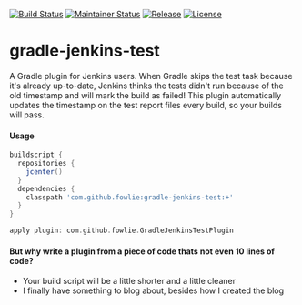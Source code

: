 [![Build Status](https://travis-ci.org/fowlie/gradle-jenkins-test.svg?branch=master)](https://travis-ci.org/fowlie/gradle-jenkins-test)
[![Maintainer Status](http://stillmaintained.com/fowlie/gradle-jenkins-test.png)](http://stillmaintained.com/fowlie/gradle-jenkins-test)
[![Release](http://img.shields.io/badge/release-0.3-47b31f.svg)](https://github.com/fowlie/gradle-jenkins-test/releases)
[![License](http://img.shields.io/badge/license-MIT-47b31f.svg)](#copyright-and-license)

gradle-jenkins-test
============
A Gradle plugin for Jenkins users. When Gradle skips the test task because it's already up-to-date, Jenkins thinks the tests didn't run because of the old timestamp and will mark the build as failed! This plugin automatically updates the timestamp on the test report files every build, so your builds will pass.

#### Usage
  ```groovy
  buildscript {
    repositories {
      jcenter()
    }
    dependencies {
      classpath 'com.github.fowlie:gradle-jenkins-test:+'
    }
  }
  
  apply plugin: com.github.fowlie.GradleJenkinsTestPlugin
  ```
#### But why write a plugin from a piece of code thats not even 10 lines of code?
* Your build script will be a little shorter and a little cleaner
* I finally have something to blog about, besides how I created the blog
